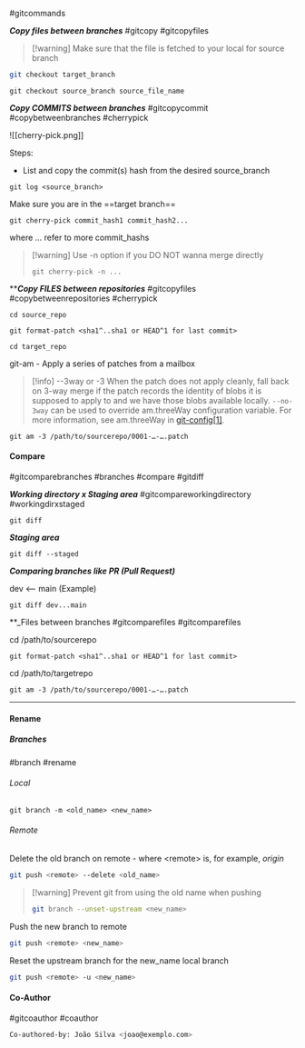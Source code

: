 #gitcommands


**_Copy files between branches_**
#gitcopy #gitcopyfiles

>[!warning] Make sure that the file is fetched to your local for source branch

```bash
git checkout target_branch
```

```
git checkout source_branch source_file_name
```


**_Copy COMMITS between branches_**
#gitcopycommit #copybetweenbranches #cherrypick

![[cherry-pick.png]]

Steps:
- List and copy the commit(s) hash from the desired source_branch
```
git log <source_branch>
```

Make sure you are in the ==target branch==
```
git cherry-pick commit_hash1 commit_hash2...
```
where ... refer to more commit_hashs

>[!warning] Use -n option if you DO NOT wanna merge directly
>	```
>	git cherry-pick -n ...
>	```


****_Copy FILES between repositories_**
#gitcopyfiles #copybetweenrepositories #cherrypick 

```
cd source_repo
```

```
git format-patch <sha1^..sha1 or HEAD^1 for last commit>
```

```
cd target_repo
```

git-am - Apply a series of patches from a mailbox

>[!info] --3way or -3
>When the patch does not apply cleanly, fall back on 3-way merge if the
> patch records the identity of blobs it is supposed to apply to and we 
> have those blobs available locally. `--no-3way` can be used to override
>  am.threeWay configuration variable. For more information, see 
>  am.threeWay in [git-config[1]](https://git-scm.com/docs/git-config).

```
git am -3 /path/to/sourcerepo/0001-…-….patch
```


#### Compare
#gitcomparebranches #branches #compare #gitdiff

**_Working directory x Staging area_**
#gitcompareworkingdirectory #workingdirxstaged
```
git diff
```

**_Staging area_**
```
git diff --staged
```

**_Comparing branches like PR (Pull Request)_**

dev <-- main (Example)

```
git diff dev...main
```



**_Files between branches
#gitcomparefiles #gitcomparefiles 

cd /path/to/sourcerepo
```
git format-patch <sha1^..sha1 or HEAD^1 for last commit>
```

cd /path/to/targetrepo
```
git am -3 /path/to/sourcerepo/0001-…-….patch
```


***

#### Rename

##### Branches
#branch #rename 
###### Local

```
git branch -m <old_name> <new_name>
```

###### Remote

Delete the old branch on remote - where \<remote\> is, for example, _origin_

```Bash
git push <remote> --delete <old_name>
```

>[!warning] Prevent git from using the old name when pushing
>```Bash
>git branch --unset-upstream <new_name>


Push the new branch to remote

```Bash
git push <remote> <new_name>
```

Reset the upstream branch for the new_name local branch

```Bash
git push <remote> -u <new_name>
```


#### Co-Author
#gitcoauthor #coauthor

```bash
Co-authored-by: João Silva <joao@exemplo.com>
```
